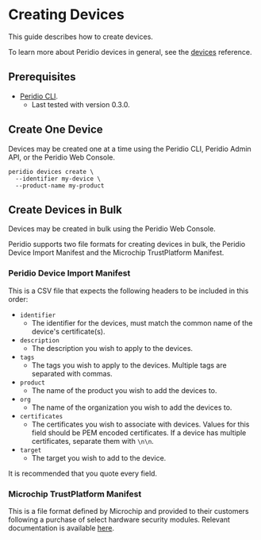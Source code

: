 # Creating Devices

This guide describes how to create devices.

To learn more about Peridio devices in general, see the [devices](/reference/devices) reference.

## Prerequisites

- [Peridio CLI](https://github.com/peridio/morel/releases).
  - Last tested with version 0.3.0.

## Create One Device

Devices may be created one at a time using the Peridio CLI, Peridio Admin API, or the Peridio Web Console.

```console
peridio devices create \
  --identifier my-device \
  --product-name my-product
```

## Create Devices in Bulk

Devices may be created in bulk using the Peridio Web Console.

Peridio supports two file formats for creating devices in bulk, the Peridio Device Import Manifest and the Microchip TrustPlatform Manifest.

### Peridio Device Import Manifest

This is a CSV file that expects the following headers to be included in this order:

- `identifier`
  - The identifier for the devices, must match the common name of the device's certificate(s).
- `description`
  - The description you wish to apply to the devices.
- `tags`
  - The tags you wish to apply to the devices. Multiple tags are separated with commas.
- `product`
  - The name of the product you wish to add the devices to.
- `org`
  - The name of the organization you wish to add the devices to.
- `certificates`
  - The certificates you wish to associate with devices. Values for this field should be PEM encoded certificates. If a device has multiple certificates, separate them with `\n\n`.
- `target`
  - The target you wish to add to the device.

It is recommended that you quote every field.

### Microchip TrustPlatform Manifest

This is a file format defined by Microchip and provided to their customers following a purchase of select hardware security modules. Relevant documentation is available [here](https://www.microchip.com/content/dam/mchp/documents/SCBU/ProductDocuments/SupportingCollateral/TrustPlatformManifestFileFormat_2019-09-26_A.pdf).
